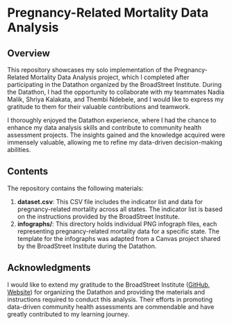 # Pregnancy-Related Mortality Data Analysis

## Overview

This repository showcases my solo implementation of the Pregnancy-Related Mortality Data Analysis project, which I completed after participating in the Datathon organized by the BroadStreet Institute. During the Datathon, I had the opportunity to collaborate with my teammates Nadia Malik, Shriya Kalakata, and Thembi Ndebele, and I would like to express my gratitude to them for their valuable contributions and teamwork.

I thoroughly enjoyed the Datathon experience, where I had the chance to enhance my data analysis skills and contribute to community health assessment projects. The insights gained and the knowledge acquired were immensely valuable, allowing me to refine my data-driven decision-making abilities.

## Contents

The repository contains the following materials:

1. **dataset.csv**: This CSV file includes the indicator list and data for pregnancy-related mortality across all states. The indicator list is based on the instructions provided by the BroadStreet Institute.
2. **infographs/**: This directory holds individual PNG infograph files, each representing pregnancy-related mortality data for a specific state. The template for the infographs was adapted from a Canvas project shared by the BroadStreet Institute during the Datathon.

## Acknowledgments

I would like to extend my gratitude to the BroadStreet Institute ([GitHub](https://github.com/BroadStreet-Health), [Website](https://www.broadstreet.org/)) for organizing the Datathon and providing the materials and instructions required to conduct this analysis. Their efforts in promoting data-driven community health assessments are commendable and have greatly contributed to my learning journey.
